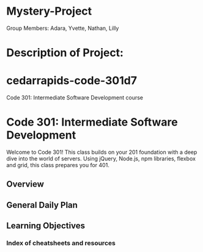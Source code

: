 # Mystery-Project
Group Members: Adara, Yvette, Nathan, Lilly

# Description of Project: 

# cedarrapids-code-301d7
Code 301: Intermediate Software Development course

# Code 301: Intermediate Software Development

Welcome to Code 301! This class builds on your 201 foundation with a deep dive into the world of servers. Using jQuery, Node.js, npm libraries, flexbox and grid, this class prepares you for 401.

## Overview

## General Daily Plan

## Learning Objectives



### Index of cheatsheets and resources
